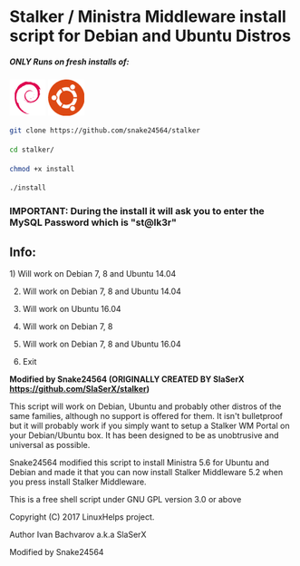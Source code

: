 <h1><b>Stalker / Ministra Middleware install script for Debian and Ubuntu Distros</b></h1>

##### ONLY Runs on fresh installs of:
[![Debian](https://raw.githubusercontent.com/slaserx/icons/master/64x64/debian.png)](https://www.debian.org)
[![Ubuntu](https://raw.githubusercontent.com/slaserx/icons/master/64x64/ubuntu.png)](https://www.ubuntu.com)

```sh
git clone https://github.com/snake24564/stalker

cd stalker/

chmod +x install

./install
```
<h3><b>IMPORTANT: During the install it will ask you to enter the MySQL Password which is "st@lk3r"</b></h3>

<h2><b>Info:</b></h2>
1) Will work on Debian 7, 8 and Ubuntu 14.04

2) Will work on Debian 7, 8 and Ubuntu 14.04

3) Will work on Ubuntu 16.04

4) Will work on Debian 7, 8

5) Will work on Debian 7, 8 and Ubuntu 16.04

6) Exit

<b>Modified by Snake24564 (ORIGINALLY CREATED BY SlaSerX https://github.com/SlaSerX/stalker)</b>

This script will work on Debian, Ubuntu and probably other distros
of the same families, although no support is offered for them. It isn't
bulletproof but it will probably work if you simply want to setup a Stalker WM Portal on
your Debian/Ubuntu box. It has been designed to be as unobtrusive and
universal as possible.

Snake24564 modified this script to install Ministra 5.6 for Ubuntu and Debian and made it that you can now install Stalker Middleware 5.2 when you press install Stalker Middleware.

This is a free shell script under GNU GPL version 3.0 or above

Copyright (C) 2017 LinuxHelps project.

Author Ivan Bachvarov a.k.a SlaSerX

Modified by Snake24564
